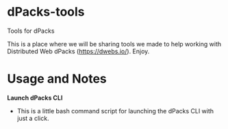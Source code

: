 # dPacks-tools
Tools for dPacks

This is a place where we will be sharing tools we made to help working with Distributed Web dPacks (https://dwebs.io/). Enjoy.

# Usage and Notes


<b>Launch dPacks CLI</b>

- This is a little bash command script for launching the dPacks CLI with just a click.
